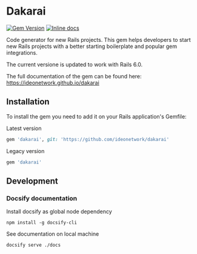 # Dakarai

[![Gem Version](https://badge.fury.io/rb/dakarai.svg)](https://badge.fury.io/rb/dakarai)
[![Inline docs](http://inch-ci.org/github/ideonetwork/dakarai.svg?branch=master)](http://inch-ci.org/github/ideonetwork/dakarai)

Code generator for new Rails projects.
This gem helps developers to start new Rails projects with a better starting boilerplate and popular gem integrations.

The current versione is updated to work with Rails 6.0.

The full documentation of the gem can be found here: https://ideonetwork.github.io/dakarai

## Installation

To install the gem you need to add it on your Rails application's Gemfile:

Latest version
```ruby
gem 'dakarai', git: 'https://github.com/ideonetwork/dakarai'
```

Legacy version
```ruby
gem 'dakarai'
```

## Development

### Docsify documentation

Install docsify as global node dependency

```shell
npm install -g docsify-cli
```

See documentation on local machine

```shell
docsify serve ./docs
```